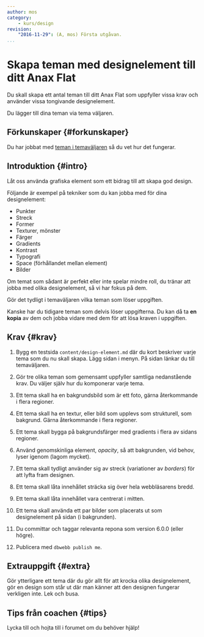 ```yaml
---
author: mos
category:
    - kurs/design
revision:
    "2016-11-29": (A, mos) Första utgåvan.
...
```

Skapa teman med designelement till ditt Anax Flat
===================================

Du skall skapa ett antal teman till ditt Anax Flat som uppfyller vissa krav och använder vissa tongivande designelement.

Du lägger till dina teman via tema väljaren.

<!--more-->



Förkunskaper {#forkunskaper}
-----------------------

Du har jobbat med [teman i temaväljaren](uppgift/en-bas-och-en-familj-av-teman) så du vet hur det fungerar.



Introduktion {#intro}
-----------------------

Låt oss använda grafiska element som ett bidrag till att skapa god design.

Följande är exempel på tekniker som du kan jobba med för dina designelement:

* Punkter
* Streck
* Former
* Texturer, mönster
* Färger
* Gradients
* Kontrast
* Typografi
* Space (förhållandet mellan element)
* Bilder

Om temat som sådant är perfekt eller inte spelar mindre roll, du tränar att jobba med olika designelement, så vi har fokus på dem.

Gör det tydligt i temaväljaren vilka teman som löser uppgiften.

Kanske har du tidigare teman som delvis löser uppgifterna. Du kan då ta **en kopia** av dem och jobba vidare med dem för att lösa kraven i uppgiften.



Krav {#krav}
-----------------------

1. Bygg en testsida `content/design-element.md` där du kort beskriver varje tema som du nu skall skapa. Lägg sidan i menyn. På sidan länkar du till temaväljaren.

1. Gör tre olika teman som gemensamt uppfyller samtliga nedanstående krav. Du väljer själv hur du komponerar varje tema.

1. Ett tema skall ha en bakgrundsbild som är ett foto, gärna återkommande i flera regioner.

1. Ett tema skall ha en textur, eller bild som upplevs som strukturell, som bakgrund. Gärna återkommande i flera regioner.

1. Ett tema skall bygga på bakgrundsfärger med gradients i flera av sidans regioner.

1. Använd genomskinliga element, *opacity*, så att bakgrunden, vid behov, lyser igenom (lagom mycket).

1. Ett tema skall tydligt använder sig av streck (variationer av *borders*) för att lyfta fram designen.

1. Ett tema skall låta innehållet sträcka sig över hela webbläsarens bredd.

1. Ett tema skall låta innehållet vara centrerat i mitten.

1. Ett tema skall använda ett par bilder som placerats ut som designelement på sidan (i bakgrunden).

1. Du committar och taggar relevanta repona som version 6.0.0 (eller högre).

1. Publicera med `dbwebb publish me`.



Extrauppgift {#extra}
-----------------------

Gör ytterligare ett tema där du gör allt för att krocka olika designelement, gör en design som står ut där man känner att den designen fungerar verkligen inte. Lek och busa.



Tips från coachen {#tips}
-----------------------

Lycka till och hojta till i forumet om du behöver hjälp!
